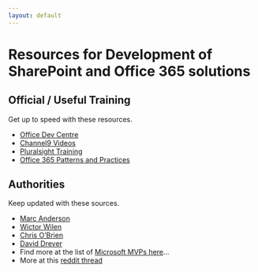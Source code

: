```yaml
---
layout: default
---
```


# Resources for Development of SharePoint and Office 365 solutions

## Official / Useful Training  
Get up to speed with these resources.


*   [Office Dev Centre](http://dev.office.com/)
*   [Channel9 Videos](http://channel9.msdn.com/Tags/sharepoint)
*   [Pluralsight Training](http://pluralsight.net)
*   [Office 365 Patterns and Practices](https://github.com/OfficeDev/PnP)


## Authorities 
Keep updated with these sources.

*   [Marc Anderson](http://sympmarc.com/)
*   [Wictor Wilen](http://www.wictorwilen.se/)
*   [Chris O’Brien](http://www.sharepointnutsandbolts.com/)
*   [David Drever](http://prairiedeveloper.com/)
*   Find more at the list of [Microsoft MVPs here](https://mvp.microsoft.com/en-us/MvpSearch?ex=Office+Servers+and+Services)…
*   More at this [reddit thread](https://www.reddit.com/r/sharepoint/comments/3xur5o/useful_sharepoint_dev_tools/)